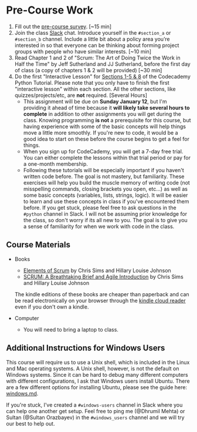 # Pre-Course Work

1. Fill out the [pre-course survey](https://forms.gle/nTL6fZ14DntqpTy56). [~15 min]
2. Join the class [Slack](https://code4policy2020.slack.com/join/signup) chat. Introduce yourself in the `#section_a` or `#section_b` channel. Include a little bit about a policy area you’re interested in so that everyone can be thinking about forming project groups with people who have similar interests. [~10 min]
3. Read Chapter 1 and 2 of "Scrum: The Art of Doing Twice the Work in Half the Time" by Jeff Sutherland and JJ Sutherland, before the first day of class (a copy of chapters 1 & 2 will be provided) [~30 min]
4. Do the first "Interactive Lesson" for [Sections 1-5 & 8](https://www.codecademy.com/learn/learn-python-3) of the Codecademy Python Tutorial. Please note that you only have to finish the first "interactive lesson" within each section. All the other sections, like quizzes/projects/etc, are **not** required. [Several Hours]
	- This assignment will be due on **Sunday January 12**, but I'm providing it ahead of time because it **will likely take several hours to complete** in addition to other assignments you will get during the class. Knowing programming **is not** a prerequisite for this course, but having experience with some of the basic concepts will help things move a little more smoothly. If you're new to code, it would be a good idea to start on these before the course begins to get a feel for things.
	- When you sign up for CodeCademy, you will get a 7-day free trial. You can either complete the lessons within that trial period or pay for a one-month membership.
	- Following these tutorials will be especially important if you haven't written code before. The goal is not mastery, but familiarity. These exercises will help you build the muscle memory of writing code (not misspelling commands, closing brackets you open, etc...) as well as some basic concepts (variables, lists, strings, logic). It will be easier to learn and use these concepts in class if you've encountered them before. If you get stuck, please feel free to ask questions in the `#python` channel in Slack. I will not be assuming prior knowledge for the class, so don't worry if its all new to you. The goal is to give you a sense of familiarity for when we work with code in the class.

## Course Materials


* Books
	* [Elements of Scrum](https://www.amazon.com/gp/product/B004O0U74Q/ref=oh_aui_d_detailpage_o00_?ie=UTF8&psc=1) by Chris Sims and Hillary Louise Johnson 
	* [SCRUM: A Breathtaking Brief and Agile Introduction](https://www.amazon.com/Scrum-Breathtakingly-Brief-Agile-Introduction/dp/193796504X) by Chris Sims and Hillary Louise Johnson

	The kindle editions of these books are cheaper than paperback and can be read electronically on your browser through the [kindle cloud reader](https://read.amazon.com/) even if you don't own a kindle.
	
* Computer
	* You will need to bring a laptop to class.

## Additional Instructions for Windows Users

This course will require us to use a Unix shell, which is included in the Linux and Mac operating systems. A Unix shell, however, is not the default on Windows systems. Since it can be hard to debug many different computers with different configurations, I ask that Windows users install Ubuntu. There are a few different options for installing Ubuntu, please see the guide here: [windows.md](windows.md). 

If you're stuck, I've created a `#windows-users` channel in Slack where you can help one another get setup. Feel free to ping me (@Dhrumil Mehta) or Sultan (@Sultan Orazbayev) in the `#windows_users` channel and we will try our best to help out.

